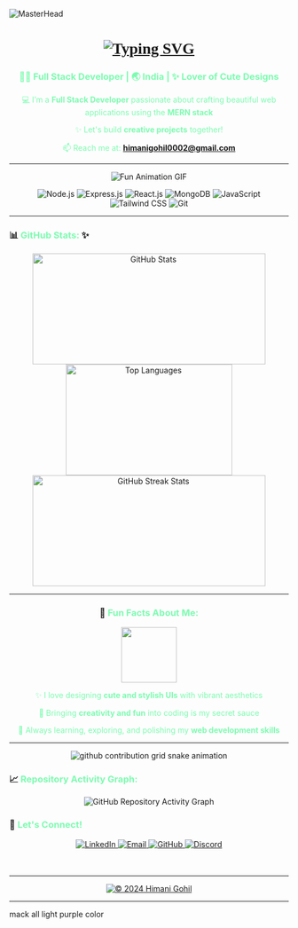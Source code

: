 ![MasterHead](https://user-images.githubusercontent.com/109351602/202650321-7f4da361-f98f-4345-8df4-adf352a11322.gif)

<h1 align="center" style="font-family: 'Roboto Slab';">
<a href="https://readme-typing-svg.demolab.com">
<img src="https://readme-typing-svg.demolab.com?font=Fira+Code&pause=1000&color=7CFCB0&center=true&vCenter=true&width=435&lines=Hey+There%F0%9F%91%8B%2C+I'm+Himani+Gohil+%F0%9F%91%A9%E2%80%8D%F0%9F%92%BB;Welcome+To+My+World!%F0%9F%9A%80" alt="Typing SVG" />
</a>
</h1>

<h3 align="center" style="color:#7CFCB0;">👩‍💻 Full Stack Developer | 🌏 India | ✨ Lover of Cute Designs</h3>

<div align="center" style="color:#7CFCB0;">
  
💻 I’m a <strong>Full Stack Developer</strong> passionate about crafting beautiful web applications using the <strong>MERN stack</strong><br>
  
✨ Let's build <strong>creative projects</strong> together!<br>

📫 Reach me at: <strong>himanigohil0002@gmail.com</strong>

</div>

---
<p align="center">
  <img src="https://camo.githubusercontent.com/a522ccb2a6b4da5f65d62b4507929a9b225af0c5fcd0ac320aa756c7b1724176/68747470733a2f2f6d656469612e74656e6f722e636f6d2f2d366d327671526a4b444541414141692f6765656b2d6769726c2e676966" alt="Fun Animation GIF"/>
</p>

<div align="center">
<img src="https://img.shields.io/badge/Node.js-7CFCB0?style=for-the-badge&logo=nodedotjs&logoColor=black" alt="Node.js"/>
<img src="https://img.shields.io/badge/Express.js-7CFCB0?style=for-the-badge&logoColor=black" alt="Express.js"/>
<img src="https://img.shields.io/badge/React.js-7CFCB0?style=for-the-badge&logo=react&logoColor=black" alt="React.js"/>
<img src="https://img.shields.io/badge/MongoDB-7CFCB0?style=for-the-badge&logo=mongodb&logoColor=black" alt="MongoDB"/>
<img src="https://img.shields.io/badge/JavaScript-7CFCB0?style=for-the-badge&logo=javascript&logoColor=black" alt="JavaScript"/>
<img src="https://img.shields.io/badge/Tailwind_CSS-7CFCB0?style=for-the-badge&logo=tailwind-css&logoColor=black" alt="Tailwind CSS"/>
<img src="https://img.shields.io/badge/Git-7CFCB0?style=for-the-badge&logo=git&logoColor=black" alt="Git"/>
</div>

---

### 📊 <span style="color:#7CFCB0;">GitHub Stats:</span> ✨

<div align="center">
<img src="https://github-readme-stats.vercel.app/api?username=Himani0002&show_icons=true&locale=en&theme=synthwave&hide_border=true&title_color=7CFCB0&icon_color=7CFCB0&text_color=7CFCB0&bg_color=0d1117" alt="GitHub Stats" height="200" width="420"/>
  
<img src="https://github-readme-stats.vercel.app/api/top-langs?username=Himani0002&show_icons=true&locale=en&theme=radical&hide_border=true&title_color=7CFCB0&icon_color=7CFCB0&text_color=7CFCB0&bg_color=0d1117" alt="Top Languages" height="200" width="300"/>

<img src="https://streak-stats.demolab.com/?user=Himani0002&theme=neon-dark&hide_border=true&stroke=7CFCB0&ring=7CFCB0&fire=7CFCB0&currStreakLabel=7CFCB0" alt="GitHub Streak Stats" height="200" width="420"/>

---

### 🌈 <span style="color:#7CFCB0;">Fun Facts About Me:</span>

<div align="center">
<img src="https://user-images.githubusercontent.com/109351602/228727713-bbfa3b0b-3cd9-4900-9498-32ef691ebf66.gif" width="100"/>
</div>

<div style="color:#7CFCB0;">
  
✨ I love designing <strong>cute and stylish UIs</strong> with vibrant aesthetics<br>
  
💖 Bringing <strong>creativity and fun</strong> into coding is my secret sauce<br>

🎨 Always learning, exploring, and polishing my <strong>web development skills</strong>

</div>

---

<div align="center">
<picture>
  <source
    media="(prefers-color-scheme: dark)"
    srcset="https://raw.githubusercontent.com/platane/snk/output/github-contribution-grid-snake-dark.svg"
  />
  <source
    media="(prefers-color-scheme: light)"
    srcset="https://raw.githubusercontent.com/platane/snk/output/github-contribution-grid-snake.svg"
  />
  <img
    alt="github contribution grid snake animation"
    src="https://github.com/YOUR_USERNAME/YOUR_REPOSITORY/blob/main/assets/github-contribution-grid-snake.svg"
  />
</div>

</picture>
</div>

### 📈 <span style="color:#7CFCB0;">Repository Activity Graph:</span>

<div align="center">
  <img src="https://github-readme-activity-graph.vercel.app/graph?username=Himani0002&theme=dracula&bg_color=0d1117&color=7CFCB0&line=7CFCB0&point=7CFCB0&hide_border=true" alt="GitHub Repository Activity Graph"/>
</div>


### 💌 <span style="color:#7CFCB0;">Let's Connect!</span>

<div align="center">
<a href="https://www.linkedin.com/in/himani-gohil" target="_blank">
<img src="https://img.shields.io/badge/LinkedIn-7CFCB0?style=for-the-badge&logo=linkedin&logoColor=black" alt="LinkedIn"/>
</a>
<a href="mailto:himanigohil0002@gmail.com">
<img src="https://img.shields.io/badge/Email-7CFCB0?style=for-the-badge&logo=gmail&logoColor=black" alt="Email"/>
</a>
<a href="https://github.com/Himani0002" target="_blank">
<img src="https://img.shields.io/badge/GitHub-7CFCB0?style=for-the-badge&logo=github&logoColor=black" alt="GitHub"/>
</a>
  <a href="https://discord.com/users/himani0002" target="_blank">
<img src="https://img.shields.io/badge/Discord-7CFCB0?style=for-the-badge&logo=discord&logoColor=black" alt="Discord"/>
</a>
</div>
<br>
<br>

---

<div align="center">
  <a href="#top">
    <img src="https://img.shields.io/badge/©%202024%20Himani%20Gohil-All%20Rights%20Reserved-7CFCB0?style=for-the-badge&logoColor=black" alt="© 2024 Himani Gohil" />
  </a>
</div>
<hr> mack all light purple color
